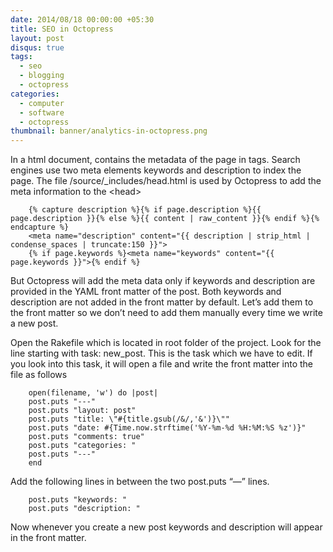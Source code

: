```yaml
---
date: 2014/08/18 00:00:00 +05:30
title: SEO in Octopress
layout: post
disqus: true
tags:
  - seo
  - blogging
  - octopress
categories:
  - computer
  - software
  - octopress
thumbnail: banner/analytics-in-octopress.png
---
```


In a html document, contains the metadata of the page in tags. Search engines use two meta elements keywords and description to index the page. The file /source/_includes/head.html is used by Octopress to add the meta information to the &lt;head&gt;

```
    {% capture description %}{% if page.description %}{{ page.description }}{% else %}{{ content | raw_content }}{% endif %}{% endcapture %}
    <meta name="description" content="{{ description | strip_html | condense_spaces | truncate:150 }}">
    {% if page.keywords %}<meta name="keywords" content="{{ page.keywords }}">{% endif %}
```

But Octopress will add the meta data only if keywords and description are provided in the YAML front matter of the post. Both keywords and description are not added in the front matter by default. Let’s add them to the front matter so we don’t need to add them manually every time we write a new post.

Open the Rakefile which is located in root folder of the project. Look for the line starting with task: new_post. This is the task which we have to edit. If you look into this task, it will open a file and write the front matter into the file as follows

```
    open(filename, 'w') do |post|
    post.puts "---"
    post.puts "layout: post"
    post.puts "title: \"#{title.gsub(/&/,'&')}\""
    post.puts "date: #{Time.now.strftime('%Y-%m-%d %H:%M:%S %z')}"
    post.puts "comments: true"
    post.puts "categories: "
    post.puts "---"
    end
```

Add the following lines in between the two post.puts “—” lines.

```
    post.puts "keywords: "
    post.puts "description: "
```

Now whenever you create a new post keywords and description will appear in the front matter.
